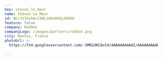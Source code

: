 ```yaml
---
key: stevan_le_meur
name: Stévan Le Meur
id: WCr1V33vb0cIZWLSA6eD0dy30000
feature: false
company: RedHat
companyLogo: /images/partners/redhat.png
city: Nantes, France
photoUrl: >-
  https://lh4.googleusercontent.com/-5MR2dKC0vI4/AAAAAAAAAAI/AAAAAAAAAHg/FDrsTd69eCk/photo.jpg

---
```

